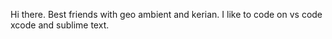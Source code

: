 Hi there.
Best friends with geo ambient and kerian.
I like to code on vs code xcode and sublime text.
